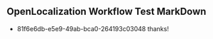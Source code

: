 ## OpenLocalization Workflow Test MarkDown
* 81f6e6db-e5e9-49ab-bca0-264193c03048 thanks!

<!--HONumber=Aug16_HO4-->


